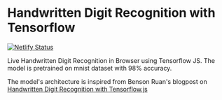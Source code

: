 # Handwritten Digit Recognition with Tensorflow

[![Netlify Status](https://api.netlify.com/api/v1/badges/c03177d2-5faa-4c8f-ace4-14fc30a1e478/deploy-status)](https://app.netlify.com/sites/focused-bose-e0521f/deploys)

Live Handwritten Digit Recognition in Browser using Tensorflow JS. The model is pretrained on mnist dataset with 98% accuracy.

The model's architecture is inspired from Benson Ruan's blogpost on [Handwritten Digit Recognition with Tensorflow.js](https://bensonruan.com/handwritten-digit-recognition-with-tensorflow-js/)
